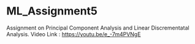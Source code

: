 # ML_Assignment5

Assignment on Principal Component Analysis and Linear Discrementatal Analysis.
Video Link : https://youtu.be/e_-7m4PVNgE
